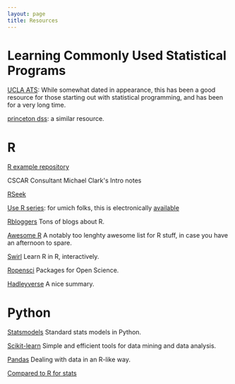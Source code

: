 ```yaml
---
layout: page
title: Resources
---
```



# Learning Commonly Used Statistical Programs

<span class="">[UCLA ATS](http://www.ats.ucla.edu/stat/)</span>: While somewhat dated in appearance, this has been a good resource for those starting out with statistical programming, and has been for a very long time.

<span class="">[princeton dss](http://libguides.princeton.edu/dss)</span>: a similar resource.

# R
[R example repository](http://www.uni-kiel.de/psychologie/rexrepos/)

CSCAR Consultant Michael Clark's Intro notes

[RSeek](http://rseek.org/)

[Use R series](http://www.springer.com/series/6991): for umich folks, this is electronically [available](http://mirlyn.lib.umich.edu/Search/Home?lookfor=%22%20Use%20R!%22&type=series)

[Rbloggers](http://www.r-bloggers.com/)  Tons of blogs about R.

[Awesome R](https://github.com/qinwf/awesome-R) A notably too lenghty awesome list for R stuff, in case you have an afternoon to spare.

[Swirl](http://swirlstats.com/) Learn R in R, interactively.

[Ropensci](https://ropensci.org/) Packages for Open Science.

[Hadleyverse](http://barryrowlingson.github.io/hadleyverse/) A nice summary.


# Python

[Statsmodels](http://www.statsmodels.org/stable/index.html) Standard stats models in Python.

[Scikit-learn](http://scikit-learn.org/stable/)  Simple and efficient tools for data mining and data analysis.

[Pandas](http://pandas.pydata.org/) Dealing with data in an R-like way.

[Compared to R for stats](http://www.kdnuggets.com/2015/05/r-vs-python-data-science.html)




